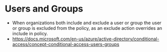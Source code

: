 # Users and Groups 
- When organizations both include and exclude a user or group the user or group is excluded from the policy, as an exclude action overrides an include in policy.
- https://docs.microsoft.com/en-us/azure/active-directory/conditional-access/concept-conditional-access-users-groups